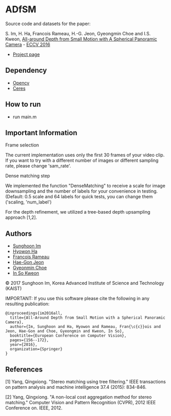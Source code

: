 # ADfSM

Source code and datasets for the paper:

S. Im, H. Ha, Francois Rameau, H.-G. Jeon, Gyeongmin Choe and I.S. Kweon, [All-around Depth from Small Motion with A Spherical Panoramic Camera](https://drive.google.com/file/d/0BzgPRA7JXoFiMjh1VE8wcDU4ZjA/view) - [ECCV 2016](http://www.eccv2016.org/)

* [Project page](https://sites.google.com/site/shimrcv/imeccv16)

## Dependency
* [Opencv](http://opencv.org/)
* [Ceres](http://ceres-solver.org/)

## How to run
* run main.m

## Important Information

Frame selection

The current implementation uses only the first 30 frames of your video clip. If you want to try with a different number of images or different sampling rate, please change 'sam_rate'.

Dense matching step

We implemented the function "DenseMatching" to receive a scale for image downsampling and the number of labels for your convenience in testing. (Default: 0.5 scale and 64 labels for quick tests, you can change them ('scaling, 'num_label')

For the depth refinement, we utilized a tree-based depth upsampling approach [1,2].

## Authors

* [Sunghoon Im](https://sites.google.com/site/shimrcv/)
* [Hyowon Ha](https://sites.google.com/site/hyowoncv/)
* [Francois Rameau](https://www.researchgate.net/profile/Francois_Rameau)
* [Hae-Gon Jeon](https://sites.google.com/site/hgjeoncv/)
* [Gyeonmin Choe](http://rcv.kaist.ac.kr/gmchoe/)
* [In So Kweon](http://rcv.kaist.ac.kr/)

© 2017 Sunghoon Im, Korea Advanced Institute of Science and Technology (KAIST)

IMPORTANT: If you use this software please cite the following in any resulting publication:

~~~~
@inproceedings{im2016all,
  title={All-Around Depth from Small Motion with a Spherical Panoramic Camera},
  author={Im, Sunghoon and Ha, Hyowon and Rameau, Fran{\c{c}}ois and Jeon, Hae-Gon and Choe, Gyeongmin and Kweon, In So},
  booktitle={European Conference on Computer Vision},
  pages={156--172},
  year={2016},
  organization={Springer}
}
~~~~

## References

[1] Yang, Qingxiong. "Stereo matching using tree filtering." IEEE transactions on pattern analysis and machine intelligence 37.4 (2015): 834-846.

[2] Yang, Qingxiong. "A non-local cost aggregation method for stereo matching." Computer Vision and Pattern Recognition (CVPR), 2012 IEEE Conference on. IEEE, 2012.
